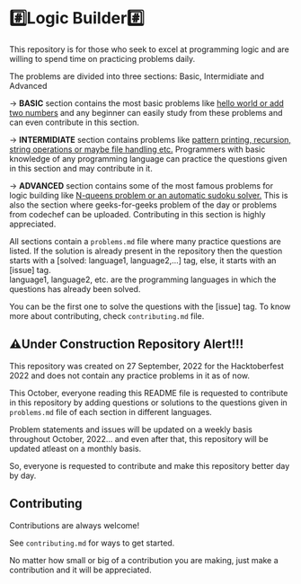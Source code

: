
# #️⃣Logic Builder#️⃣

This repository is for those who seek to excel at programming logic and are willing to spend time on practicing problems daily.

The problems are divided into three sections: Basic, Intermidiate and Advanced

-> <b>BASIC</b> section contains the most basic problems like <u>hello world or add two numbers</u> and any beginner can easily study from these problems and can even contribute in this section. 

-> <b>INTERMIDIATE</b> section contains problems like <u>pattern printing, recursion, string operations or maybe file handling etc.</u> Programmers with basic knowledge of any programming language can practice the questions given in this section and may contribute in it.

-> <b>ADVANCED</b> section contains some of the most famous problems for logic building like <u>N-queens problem or an automatic sudoku solver.</u> This is also the section where geeks-for-geeks problem of the day or problems from codechef can be uploaded. Contributing in this section is highly appreciated.

All sections contain a `problems.md` file where many practice questions are listed. If the solution is already present in the repository then the question starts with a [solved: language1, language2,...] tag, else, it starts with an [issue] tag.<br>
language1, language2, etc. are the programming languages in which the questions has already been solved.

You can be the first one to solve the questions with the [issue] tag. To know more about contributing, check `contributing.md` file.

## ⚠️Under Construction Repository Alert!!!

This repository was created on 27 September, 2022 for the Hacktoberfest 2022 and does not contain any practice problems in it as of now.

This October, everyone reading this README file is requested to contribute in this repository by adding questions or solutions to the questions given in `problems.md` file of each section in different languages.

Problem statements and issues will be updated on a weekly basis throughout October, 2022... and even after that, this repository will be updated atleast on a monthly basis.

So, everyone is requested to contribute and make this repository better day by day.



## Contributing

Contributions are always welcome!

See `contributing.md` for ways to get started.

No matter how small or big of a contribution you are making, just make a contribution and it will be appreciated.
